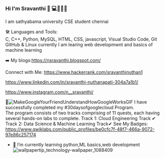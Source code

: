 ### Hi I'm Sravanthi  👋 💻👩🏻‍💻                                                                                                                                               

   
I am sathyabama university CSE student chennai

🛠 Languages and Tools:                                                                             
C, C++,  Python,  MySQL,  HTML,  CSS,
javascript,   Visual Studio Code,  Git
GitHub & Linux
currently I am learing web developmwnt and basics of machine learning                                 

➡️ My blogs:https://nsravanthi.blogspot.com/

 Connect with Me:
    https://www.hackerrank.com/sravanthinuthan1
 
   https://www.linkedin.com/in/sravanthi-nuthanapati-304a7a1b1/
 
   https://www.instagram.com/n__sravanthi/
 
 
🎯![MakeGoogleYourFriendUnderstandHowGoogleWorksGIF](https://user-images.githubusercontent.com/73333232/138247841-7bd4eff6-741a-4027-9810-9764b480fcec.gif)
 I have successfully completed my #30daysofgooglecloud Program.   
The program consists of two tracks comprising of 11 quests, each having several hands-on labs to complete.
Track 1: Cloud Engineering Track ✔
Track 2: Data Science & Machine Learning Track✔
See My Badges: https://www.qwiklabs.com/public_profiles/be0cfc7f-48f7-466a-9072-97e86c257174

- 🌱 I’m currently learning python,ML basics,web development                            ![wallpapertip_technology-wallpaper_1088409](https://user-images.githubusercontent.com/73333232/134623413-76341641-4133-440d-8f0a-613e2ee3ebef.jpg)

<!--
**sravanthi153/sravanthi153** is a ✨ _special_ ✨ repository because its `README.md` (this file) appears on your GitHub profile.

Here are some ideas to get you started:

- 🔭 I’m currently working on ...
- 🌱 I’m currently learning ...
- 👯 I’m looking to collaborate on ...
- 🤔 I’m looking for help with ...
- 💬 Ask me about ...
- 📫 How to reach me: ...
- 😄 Pronouns: ...
- ⚡ Fun fact: ...
-->
